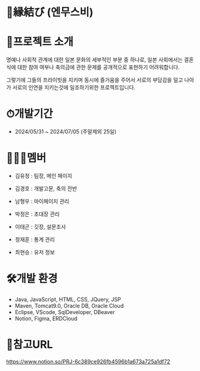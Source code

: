# 💍縁結び (엔무스비)



# 🎎프로젝트 소개

명예나 사회적 관계에 대한 일본 문화의 세부적인 부분 중 하나로,
일본 사회에서는 결혼식에 대한 참여 여부나 축의금에 관한 문제를
공개적으로 표현하기 어려워합니다.

그렇기에 그들의 프라이빗을 지키며 동시에 즐거움을 주어서
서로의 부담감을 덜고 나아가 서로의 인연을 지키는것에 일조하기위한
프로젝트입니다.

# ⏱개발기간

* 2024/05/31 ~ 2024/07/05 (주말제외 25일)

# 👨‍👦‍👦멤버

* 김유정 : 팀장, 메인 페이지

* 김경호 : 개발고문, 축의 전반

* 남형우 : 마이페이지 관리

* 박정은 : 초대장 관리

* 이태곤 : 깃장, 설문조사

* 정재훈 : 통계 관리

* 최현승 : 유저 정보

# 🛠개발 환경

* Java, JavaScript, HTML, CSS, JQuery, JSP
* Maven, Tomcat9.0, Oracle DB, Oracle Cloud
* Eclipse, VScode, SqlDeveloper, DBeaver
* Notion, Figma, ERDCloud

# 📎참고URL
<https://www.notion.so/PRJ-6c389ce926fb4596b1a673a725a1df72>
